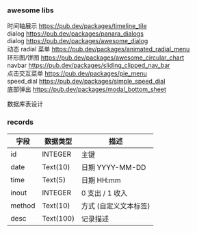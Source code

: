 ### awesome libs

时间轴展示 https://pub.dev/packages/timeline_tile  
dialog https://pub.dev/packages/panara_dialogs  
dialog https://pub.dev/packages/awesome_dialog  
动态 radial 菜单 https://pub.dev/packages/animated_radial_menu  
环形图/饼图 https://pub.dev/packages/awesome_circular_chart  
navbar https://pub.dev/packages/sliding_clipped_nav_bar  
点击交互菜单 https://pub.dev/packages/pie_menu  
speed_dial https://pub.dev/packages/simple_speed_dial  
底部弹出 https://pub.dev/packages/modal_bottom_sheet

数据库表设计

### records

| 字段     | 数据类型      | 描述            |
|--------|-----------|---------------|
| id     | INTEGER   | 主键            |
| date   | Text(10)  | 日期 YYYY-MM-DD |
| time   | Text(5)   | 日期 HH:mm      |
| inout  | INTEGER   | 0 支出 / 1 收入   |
| method | Text(10)  | 方式 (自定义文本标签)  |
| desc   | Text(100) | 记录描述          |